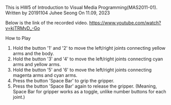 This is HW5 of Introduction to Visual Media Programming(MAS2011-01).
    Written by 20191104 Juhee Seong 
    On 11.09, 2023

Below is the link of the recorded video.
https://www.youtube.com/watch?v=kjTRMvD_-Go

How to Play
1. Hold the button '1' and '2' to move the left/right joints connecting yellow arms and the body.
2. Hold the button '3' and '4' to move the left/right joints connecting cyan arms and yellow arms.
3. Hold the button '5' and '6' to move the left/right joints connecting magenta arms and cyan arms.
4. Press the button 'Space Bar' to grip the gripper.
5. Press the button 'Space Bar' again to release the gripper. (Meaning, Space Bar for gripper works as a toggle, unlike number buttons for each joint.)